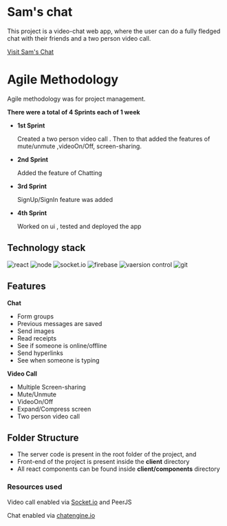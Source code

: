 # Sam's chat

This project is a video-chat web app, where the user can do a fully fledged chat with their friends and a two person video call.

[Visit Sam's Chat](https://frozen-coast-69106.herokuapp.com/)

# Agile Methodology
 Agile methodology was for project management.

 **There were a total of 4 Sprints each of 1 week**

- **1st Sprint**

   Created a two person video call . Then to that added the features of mute/unmute ,videoOn/Off, screen-sharing.

- **2nd Sprint**

  Added the feature of Chatting

- **3rd Sprint**

  SignUp/SignIn feature was added

- **4th Sprint**

  Worked on ui , tested and deployed the app


## Technology stack

![react](https://camo.githubusercontent.com/38b72f440cbf774558b9399b27bf659066e94b1eddc4510a9607ced1f028f6d0/68747470733a2f2f696d672e69636f6e73382e636f6d2f636f6c6f722f34382f3030303030302f72656163742d6e61746976652e706e67) 
![node](https://camo.githubusercontent.com/e6ee2c1a7e3e7d42522066921f9961cc797064b3a3d181560fa57cd41ae8b521/68747470733a2f2f696d672e69636f6e73382e636f6d2f77696e646f77732f36342f3236653037662f6e6f64652d6a732e706e67)
![socket.io](https://upload.wikimedia.org/wikipedia/commons/thumb/9/96/Socket-io.svg/60px-Socket-io.svg.png)
![firebase](https://camo.githubusercontent.com/04d74fa252ccfc767a20a5719365205c5251294b38c3d91d213491b24200e595/68747470733a2f2f696d672e69636f6e73382e636f6d2f636f6c6f722f34382f3030303030302f66697265626173652e706e67)
![vaersion control](https://camo.githubusercontent.com/44f6897fa663de692e069c0400e4b8c396fee46989422bd3ab2b163b78fd074f/68747470733a2f2f696d672e69636f6e73382e636f6d2f636f6c6f722f36342f3030303030302f6769742e706e67)
![git](https://camo.githubusercontent.com/72f09507b8473061b31b9ecdc5577973629ce30e298ad93ee12b525b6196b41e/68747470733a2f2f696d672e69636f6e73382e636f6d2f636f6c6f722f36342f3030303030302f6769746875622e706e67)



## Features
**Chat**

- Form groups
- Previous messages are saved
- Send images
- Read receipts
- See if someone is online/offline
- Send hyperlinks
- See when someone is typing

**Video Call**

- Multiple Screen-sharing
- Mute/Unmute
- VideoOn/Off
- Expand/Compress screen
- Two person video call

## Folder Structure
- The server code is present in the root folder of the project, and
- Front-end of the project is present inside the **client** directory
- All react components can be found inside **client/components** directory

### Resources used
  Video call enabled via [Socket.io](https://socket.io/) and PeerJS

  Chat enabled via [chatengine.io](https://chatengine.io)


